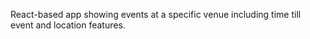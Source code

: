 React-based app showing events at a specific venue including time till event and location features.
